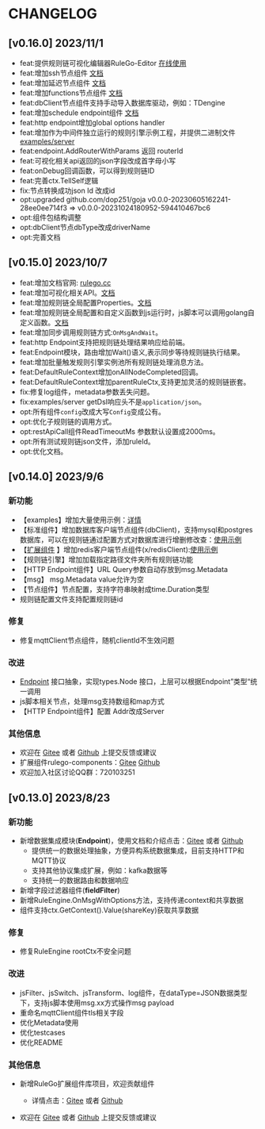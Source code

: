 # CHANGELOG

## [v0.16.0] 2023/11/1

- feat:提供规则链可视化编辑器RuleGo-Editor [在线使用](https://editor.rulego.cc/)
- feat:增加ssh节点组件  [文档](https://rulego.cc/pages/fa62c1/)
- feat:增加延迟节点组件 [文档](https://rulego.cc/pages/5f5612/)
- feat:增加functions节点组件 [文档](https://rulego.cc/pages/b7edde/)
- feat:dbClient节点组件支持手动导入数据库驱动，例如：TDengine
- feat:增加schedule endpoint组件 [文档](https://rulego.cc/pages/4c4e4c/)
- feat:http endpoint增加global options handler
- feat:增加作为中间件独立运行的规则引擎示例工程，并提供二进制文件 [examples/server](https://github.com/rulego/rulego/tree/main/examples/server)
- feat:endpoint.AddRouterWithParams 返回 routerId
- feat:可视化相关api返回的json字段改成首字母小写
- feat:onDebug回调函数，可以得到规则链ID
- feat:完善ctx.TellSelf逻辑
- fix:节点转换成功json Id 改成id
- opt:upgraded github.com/dop251/goja v0.0.0-20230605162241-28ee0ee714f3 => v0.0.0-20231024180952-594410467bc6
- opt:组件包结构调整
- opt:dbClient节点dbType改成driverName
- opt:完善文档

## [v0.15.0] 2023/10/7

- feat:增加文档官网: [rulego.cc](https://rulego.cc/)
- feat:增加可视化相关API。[文档](https://rulego.cc/pages/cf0193/)
- feat:增加规则链全局配置Properties。[文档](https://rulego.cc/pages/d59341/#properties)
- feat:增加规则链全局配置和自定义函数到js运行时，js脚本可以调用golang自定义函数。[文档](https://rulego.cc/pages/d59341/#udf)
- feat:增加同步调用规则链方式:`OnMsgAndWait`。
- feat:http Endpoint支持把规则链处理结果响应给前端。
- feat:Endpoint模块，路由增加Wait()语义,表示同步等待规则链执行结果。
- feat:增加批量触发规则引擎实例池所有规则链处理消息方法。
- feat:DefaultRuleContext增加onAllNodeCompleted回调。
- feat:DefaultRuleContext增加parentRuleCtx,支持更加灵活的规则链嵌套。
- fix:修复log组件，metadata参数丢失问题。
- fix:examples/server getDsl响应头不是`application/json`。
- opt:所有组件`config`改成大写`Config`变成公有。
- opt:优化子规则链的调用方式。
- opt:restApiCall组件ReadTimeoutMs 参数默认设置成2000ms。
- opt:所有测试规则链json文件，添加ruleId。
- opt:优化文档。

## [v0.14.0] 2023/9/6

### 新功能

- 【examples】增加大量使用示例：[详情](https://gitee.com/rulego/rulego/tree/main/examples)
- 【标准组件】增加数据库客户端节点组件(dbClient)，支持mysql和postgres数据库，可以在规则链通过配置方式对数据库进行增删修改查：[使用示例](https://gitee.com/rulego/rulego/tree/main/examples/db_client)
- 【[扩展组件](https://gitee.com/rulego/rulego-components) 】增加redis客户端节点组件(x/redisClient):[使用示例](https://gitee.com/rulego/rulego-components/tree/main/examples/redis)
- 【规则链引擎】增加加载指定路径文件夹所有规则链功能
- 【HTTP Endpoint组件】URL Query参数自动存放到msg.Metadata
- 【msg】 msg.Metadata value允许为空
- 【节点组件】节点配置，支持字符串映射成time.Duration类型
- 规则链配置文件支持配置规则链id

### 修复

- 修复mqttClient节点组件，随机clientId不生效问题

### 改进

- [Endpoint](https://gitee.com/rulego/rulego/blob/main/endpoint/README_ZH.md) 接口抽象，实现types.Node 接口，上层可以根据Endpoint”类型“统一调用
- js脚本相关节点，处理msg支持数组和map方式
- 【HTTP Endpoint组件】配置 Addr改成Server

### 其他信息

- 欢迎在 [Gitee](https://gitee.com/rulego/rulego) 或者 [Github](https://github.com/rulego/rulego) 上提交反馈或建议
- 扩展组件rulego-components：[Gitee](https://gitee.com/rulego/rulego-components)  [Github](https://github.com/rulego/rulego-components)
- 欢迎加入社区讨论QQ群：720103251


## [v0.13.0] 2023/8/23

### 新功能

- 新增数据集成模块(**Endpoint**)，使用文档和介绍点击：[Gitee](https://gitee.com/rulego/rulego/blob/main/endpoint/README_ZH.md) 或者 [Github](https://github.com/rulego/rulego/blob/main/endpoint/README_ZH.md)
    - 提供统一的数据处理抽象，方便异构系统数据集成，目前支持HTTP和MQTT协议
    - 支持其他协议集成扩展，例如：kafka数据等
    - 支持统一的数据路由和数据响应
- 新增字段过滤器组件(**fieldFilter**)
- 新增RuleEngine.OnMsgWithOptions方法，支持传递context和共享数据
- 组件支持ctx.GetContext().Value(shareKey)获取共享数据


### 修复

- 修复RuleEngine rootCtx不安全问题

### 改进

- jsFilter、jsSwitch、jsTransform、log组件，在dataType=JSON数据类型下，支持js脚本使用msg.xx方式操作msg payload
- 重命名mqttClient组件tls相关字段
- 优化Metadata使用
- 优化testcases
- 优化README

### 其他信息

- 新增RuleGo扩展组件库项目，欢迎贡献组件
    - 详情点击：[Gitee](https://gitee.com/rulego/rulego-components) 或者 [Github](https://github.com/rulego/rulego-components)

- 欢迎在 [Gitee](https://gitee.com/rulego/rulego) 或者 [Github](https://github.com/rulego/rulego) 上提交反馈或建议    